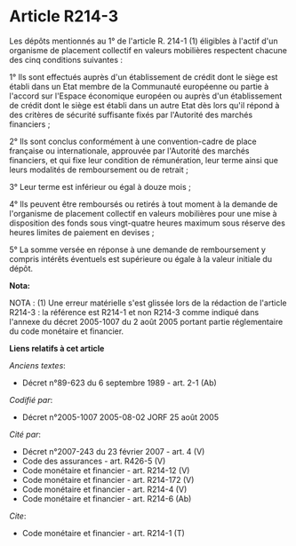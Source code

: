# Article R214-3

Les dépôts mentionnés au 1° de l'article R. 214-1 (1) éligibles à l'actif d'un organisme de placement collectif en valeurs
mobilières respectent chacune des cinq conditions suivantes :

1° Ils sont effectués auprès d'un établissement de crédit dont le siège est établi dans un Etat membre de la Communauté
européenne ou partie à l'accord sur l'Espace économique européen ou auprès d'un établissement de crédit dont le siège est
établi dans un autre Etat dès lors qu'il répond à des critères de sécurité suffisante fixés par l'Autorité des marchés
financiers ;

2° Ils sont conclus conformément à une convention-cadre de place française ou internationale, approuvée par l'Autorité des
marchés financiers, et qui fixe leur condition de rémunération, leur terme ainsi que leurs modalités de remboursement ou de
retrait ;

3° Leur terme est inférieur ou égal à douze mois ;

4° Ils peuvent être remboursés ou retirés à tout moment à la demande de l'organisme de placement collectif en valeurs
mobilières pour une mise à disposition des fonds sous vingt-quatre heures maximum sous réserve des heures limites de paiement
en devises ;

5° La somme versée en réponse à une demande de remboursement y compris intérêts éventuels est supérieure ou égale à la valeur
initiale du dépôt.

**Nota:**

NOTA : (1) Une erreur matérielle s'est glissée lors de la rédaction de l'article R214-3 : la référence est R214-1 et non
R214-3 comme indiqué dans l'annexe du décret 2005-1007 du 2 août 2005 portant partie réglementaire du code monétaire et
financier.

**Liens relatifs à cet article**

_Anciens textes_:

  - Décret n°89-623 du 6 septembre 1989 - art. 2-1 (Ab)

_Codifié par_:

  - Décret n°2005-1007 2005-08-02 JORF 25 août 2005

_Cité par_:

  - Décret n°2007-243 du 23 février 2007 - art. 4 (V)
  - Code des assurances - art. R426-5 (V)
  - Code monétaire et financier - art. R214-12 (V)
  - Code monétaire et financier - art. R214-172 (V)
  - Code monétaire et financier - art. R214-4 (V)
  - Code monétaire et financier - art. R214-6 (Ab)

_Cite_:

  - Code monétaire et financier - art. R214-1 (T)
